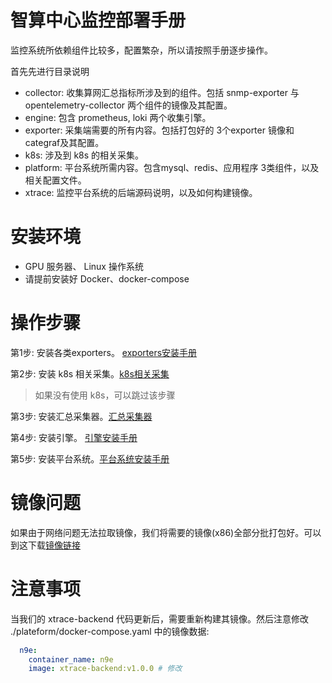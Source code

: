 # 智算中心监控部署手册
监控系统所依赖组件比较多，配置繁杂，所以请按照手册逐步操作。

首先先进行目录说明
- collector: 收集算网汇总指标所涉及到的组件。包括 snmp-exporter 与 opentelemetry-collector 两个组件的镜像及其配置。
- engine: 包含 prometheus, loki 两个收集引擎。
- exporter: 采集端需要的所有内容。包括打包好的 3个exporter 镜像和 categraf及其配置。
- k8s: 涉及到 k8s 的相关采集。
- platform: 平台系统所需内容。包含mysql、redis、应用程序 3类组件，以及相关配置文件。
- xtrace: 监控平台系统的后端源码说明，以及如何构建镜像。


# 安装环境
- GPU 服务器、 Linux 操作系统
- 请提前安装好 Docker、docker-compose

# 操作步骤

第1步: 安装各类exporters。 [exporters安装手册](./exporter/README-zh.md)

第2步: 安装 k8s 相关采集。[k8s相关采集](./k8s/README-zh.md)

> 如果没有使用 k8s，可以跳过该步骤

第3步: 安装汇总采集器。[汇总采集器](./collector/README-zh.md)

第4步: 安装引擎。 [引擎安装手册](./engine/README-zh.md)

第5步: 安装平台系统。[平台系统安装手册](./plateform/README-zh.md)

# 镜像问题
如果由于网络问题无法拉取镜像，我们将需要的镜像(x86)全部分批打包好。可以到这下载[镜像链接](https://pan.baidu.com/s/1mkppNyGjJKvMgbOVvqI07w?pwd=de5q)

# 注意事项
当我们的 xtrace-backend 代码更新后，需要重新构建其镜像。然后注意修改 ./plateform/docker-compose.yaml 中的镜像数据:
```yaml
  n9e:
    container_name: n9e
    image: xtrace-backend:v1.0.0 # 修改
```


